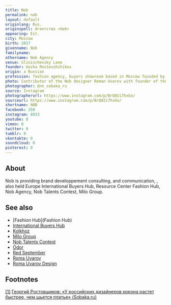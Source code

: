 ```yaml
---
title: Nob
permalink: nob
layout: default
originlang: Rus.
originspell: Агентство «Ноб»
appearing: Est.
city: Moscow
birth: 2017
givenname: Nob
familyname:
othername: Nob Agency
venue: Glinischevsky Lane
founder: Gosha Rostovshchikov
origin: a Russian
profession: fashion agency, buyers showroom based in Moscow founded by Gosha Rostovshchikov
photo: Contributor of the Nob designer Roman Uvarov with founder of the agency Gosha Rostovshchikov at Nizhny Novgorod 
photographer: @nn_sobaka_ru
source: Instagram
photographerurl: https://www.instagram.com/p/BrQ02i7hxGo/
sourceurl: https://www.instagram.com/p/BrQ02i7hxGo/
shortname: NOB
facebook: 250
instagram: 8933
youtube: 0
vimeo: 0
twitter: 0
tumblr: 0
vkontakte: 0
soundcloud: 0
pinterest: 0
---
```

## About

Nob is providing brand developpement consulting, and communication, , also held Europe International Buyers Hub, Resource Center Fashion Hub, Nob Agency, Nob Talents Contest, Milo Group.

## See also

+ [Fashion Hub](Fashion Hub)
+ [International Buyers Hub](index)
+ [Kolkhoz](index)
+ [Milo Group](index)
+ [Nob Talents Contest](index)
+ [Odor](index)
+ [Red September](index)
+ [Roma Uvarov](uvarov-roman)
+ [Roma Uvarov Design](roma-uvarov-design)

## Footnotes

[[1]](#a1) <span id="f1"></span> [Георгий Ростовщиков: «У российских дизайнеров корона растет быстрее, чем шьется платье» (Sobaka.ru)](http://www.sobaka.ru/fashion/heroes/78886)
